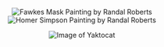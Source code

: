 <p align="center">
  <img src="https://www.allofthisisforyou.com/images/2012-fawkes-randal-roberts_580.jpg" alt="Fawkes Mask Painting by Randal Roberts">
  <img src="https://www.allofthisisforyou.com/images/2009-homer-randal-roberts_580.jpg" alt="Homer Simpson Painting by Randal Roberts">
</p>
<p align="center">
    <img src="https://octodex.github.com/images/yaktocat.png" alt="Image of Yaktocat">
</p>
